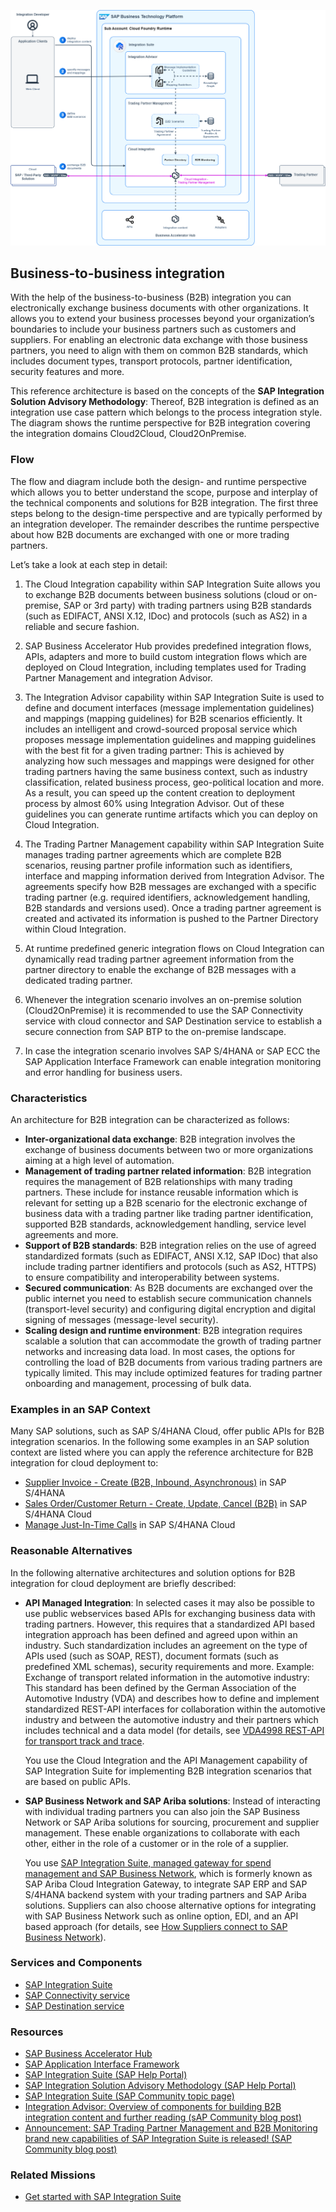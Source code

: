 <!-- dc-ref-arch-metadata : 
    {
        "id": "ref-arch-b2b-integration",
        "name": "Business-to-business Integration",
        "shortDescription": "With the help of the business-to-business (B2B) integration you can electronically exchange business documents with other organizations.",
        "archDiagramLink": "images/Business-to-Business-Integration_diagram.png",
    "archDownloadResources" : [
        {
            "type": "drawio",
            "link": "architectures/Business-to-Business-Integration.drawio"
        }
    ],
        "tags": "Integration, b2b, edi, trading partner, edifact, isa-m, process integration style, cloud2cloud, sap integration suite, trading partner management, integration advisor",
        "category": "Integration"
    }
dc-ref-arch-metadata  -->
![](images/ref-arch-b2b-integration.png)
<!-- dc-ref-arch-detail-page-start -->
## **Business-to-business integration**
With the help of the business-to-business (B2B) integration you can electronically exchange business documents with other organizations. It allows you to extend your business processes beyond your organization’s boundaries to include your business partners such as customers and suppliers. For enabling an electronic data exchange with those business partners, you need to align with them on common B2B standards, which includes document types, transport protocols, partner identification, security features and more.

This reference architecture is based on the concepts of the **SAP Integration Solution Advisory Methodology**: Thereof, B2B integration is defined as an integration use case pattern which belongs to the process integration style. The diagram shows the runtime perspective for B2B integration covering the integration domains Cloud2Cloud, Cloud2OnPremise.

### Flow
The flow and diagram include both the design- and runtime perspective which allows you to better understand the scope, purpose and interplay of the technical components and solutions for B2B integration. The first three steps belong to the design-time perspective and are typically performed by an integration developer. The remainder describes the runtime perspective about how B2B documents are exchanged with one or more trading partners.

Let’s take a look at each step in detail:

1.	The Cloud Integration capability within SAP Integration Suite allows you to exchange B2B documents between business solutions (cloud or on-premise, SAP or 3rd party) with trading partners using B2B standards (such as EDIFACT, ANSI X.12, IDoc) and protocols (such as AS2) in a reliable and secure fashion.

2.	SAP Business Accelerator Hub provides predefined integration flows, APIs, adapters and more to build custom integration flows which are deployed on Cloud Integration, including templates used for Trading Partner Management and integration Advisor.
   
3.	The Integration Advisor capability within SAP Integration Suite is used to define and document interfaces (message implementation guidelines) and mappings (mapping guidelines) for B2B scenarios efficiently. It includes an intelligent and crowd-sourced proposal service which proposes message implementation guidelines and mapping guidelines with the best fit for a given trading partner: This is achieved by analyzing how such messages and mappings were designed for other trading partners having the same business context, such as industry classification, related business process, geo-political location and more. As a result, you can speed up the content creation to deployment process by almost 60% using Integration Advisor. Out of these guidelines you can generate runtime artifacts which you can deploy on Cloud Integration.

4.	The Trading Partner Management capability within SAP Integration Suite manages trading partner agreements which are complete B2B scenarios, reusing partner profile information such as identifiers, interface and mapping information derived from Integration Advisor. The agreements specify how B2B messages are exchanged with a specific trading partner (e.g. required identifiers, acknowledgement handling, B2B standards and versions used). Once a trading partner agreement is created and activated its information is pushed to the Partner Directory within Cloud Integration.
   
5.	At runtime predefined generic integration flows on Cloud Integration can dynamically read trading partner agreement information from the partner directory to enable the exchange of B2B messages with a dedicated trading partner.
   
6.	Whenever the integration scenario involves an on-premise solution (Cloud2OnPremise) it is recommended to use the SAP Connectivity service with cloud connector and SAP Destination service to establish a secure connection from SAP BTP to the on-premise landscape.
   
7.	In case the integration scenario involves SAP S/4HANA or SAP ECC the SAP Application Interface Framework can enable integration monitoring and error handling for business users.

### Characteristics
An architecture for B2B integration can be characterized as follows:
- **Inter-organizational data exchange**: B2B integration involves the exchange of business documents between two or more organizations aiming at a high level of automation.
- **Management of trading partner related information**: B2B integration requires the management of B2B relationships with many trading partners. These include for instance reusable information which is relevant for setting up a B2B scenario for the electronic exchange of business data with a trading partner like trading partner identification, supported B2B standards, acknowledgement handling, service level agreements and more.
- **Support of B2B standards**: B2B integration relies on the use of agreed standardized formats (such as EDIFACT, ANSI X.12, SAP IDoc) that also include trading partner identifiers and protocols (such as AS2, HTTPS) to ensure compatibility and interoperability between systems.
- **Secured communication**: As B2B documents are exchanged over the public internet you need to establish secure communication channels (transport-level security) and configuring digital encryption and digital signing of messages (message-level security).
- **Scaling design and runtime environment**: B2B integration requires scalable a solution that can accommodate the growth of trading partner networks and increasing data load. In most cases, the options for controlling the load of B2B documents from various trading partners are typically limited. This may include optimized features for trading partner onboarding and management, processing of bulk data.

### Examples in an SAP Context
Many SAP solutions, such as SAP S/4HANA Cloud, offer public APIs for B2B integration scenarios. In the following some examples in an SAP solution context are listed where you can apply the reference architecture for B2B integration for cloud deployment to:
- [Supplier Invoice - Create (B2B, Inbound, Asynchronous)](https://help.sap.com/docs/SAP_S4HANA_ON-PREMISE/91af7f8d3acd47da90d33aaacfcd0d59/a7deb63f4a9a43c2850933cb4c77f53d.html?q=Supplier%20Invoice%20-%20Create%20(B2B,%20Inbound,%20Asynchronous)%20&locale=en-US) in SAP S/4HANA 
- [Sales Order/Customer Return - Create, Update, Cancel (B2B)](https://help.sap.com/docs/SAP_S4HANA_CLOUD/03c04db2a7434731b7fe21dca77440da/4261582b6ca44d008c72be11b9a400e2.html?q=%22EDI%22%20Sales&locale=en-US) in SAP S/4HANA Cloud
- [Manage Just-In-Time Calls](https://help.sap.com/docs/SAP_S4HANA_CLOUD/d35113ee62644d3abee1aaec148291d9/2963c5246b334cca8787cc1aa4cd587c.html?q=%22EDI%22%20Just&locale=en-US) in SAP S/4HANA Cloud 

### Reasonable Alternatives
In the following alternative architectures and solution options for B2B integration for cloud deployment are briefly described:
- **API Managed Integration**: In selected cases it may also be possible to use public webservices based APIs for exchanging business data with trading partners. However, this requires that a standardized API based integration approach has been defined and agreed upon within an industry. Such standardization includes an agreement on the type of APIs used (such as SOAP, REST), document formats (such as predefined XML schemas), security requirements and more.
Example: Exchange of transport related information in the automotive industry:
This standard has been defined by the German Association of the Automotive Industry (VDA) and describes how to define and implement standardized REST-API interfaces for collaboration within the automotive industry and between the automotive industry and their partners which includes technical and a data model (for details, see [VDA4998 REST-API for transport track and trace](https://www.vda.de/en/news/publications/publication/vda-4998---rest-api-for-transport-track---trace---v1.0--2021-06).

    You use the Cloud Integration and the API Management capability of SAP Integration Suite for implementing B2B integration scenarios that are based on public APIs.


- **SAP Business Network and SAP Ariba solutions**: Instead of interacting with individual trading partners you can also join the SAP Business Network or SAP Ariba solutions for sourcing, procurement and supplier management. These enable organizations to collaborate with each other, either in the role of a customer or in the role of a supplier.

    You use [SAP Integration Suite, managed gateway for spend management and SAP Business Network](https://help.sap.com/docs/sisgw?locale=en-US), which is formerly known as SAP Ariba Cloud Integration Gateway, to integrate SAP ERP and SAP S/4HANA backend system with your trading partners and SAP Ariba solutions. Suppliers can also choose alternative options for integrating with SAP Business Network such as online option, EDI, and an API based approach (for details, see [How Suppliers connect to SAP Business Network](https://help.sap.com/docs/business-network-for-trading-partners/introduction-to-business-network/how-suppliers-connect-to-sap-business-network?locale=en-US)).
<!-- dc-ref-arch-detail-page-end -->

### Services and Components
<!-- dc-ref-arch-services-start -->
- [SAP Integration Suite](https://discovery-center.cloud.sap/serviceCatalog/integration-suite?region=all) <!-- dc-svc-metadata: {"isPrimary": "true"} dc-svc-metadata -->
- [SAP Connectivity service](https://discovery-center.cloud.sap/serviceCatalog/connectivity-service?region=all)
- [SAP Destination service](https://discovery-center.cloud.sap/serviceCatalog/destination?service_plan=lite&region=all)
<!-- dc-ref-arch-services-end -->

### Resources
<!-- dc-ref-arch-resources-start -->
- [SAP Business Accelerator Hub](https://hub.sap.com)
- [SAP Application Interface Framework](https://help.sap.com/docs/SAP_APPLICATION_INTERFACE_FRAMEWORK_OVERVIEW)
- [SAP Integration Suite (SAP Help Portal)](https://help.sap.com/docs/integration-suite)
- [SAP Integration Solution Advisory Methodology (SAP Help Portal)](https://help.sap.com/docs/architecture_guidance/f64ada51d9f44c83a751b96f955aad5a/85bcc8675d3e42718279bf7b87dafc2d.html?locale=en-US)
- [SAP Integration Suite (SAP Community topic page)](https://community.sap.com/topics/integration-suite)
-  [Integration Advisor: Overview of components for building B2B integration content and further reading (sAP Community blog post)](https://blogs.sap.com/2021/09/28/integration-advisor-overview-of-components-for-building-b2b-integration-content-and-further-reading/)
- [Announcement: SAP Trading Partner Management and B2B Monitoring brand new capabilities of SAP Integration Suite is released! (SAP Community blog post)](https://blogs.sap.com/2021/12/17/announcement-sap-trading-partner-management-and-b2b-monitoring-brand-new-capabilities-of-sap-integration-suite-is-released/)  
<!-- dc-ref-arch-resources-end -->

### Related Missions
<!-- dc-ref-arch-related-missions-start -->
- [Get started with SAP Integration Suite](https://discovery-center.cloud.sap/missiondetail/3258/3327/)
<!-- dc-ref-arch-related-missions-end -->
